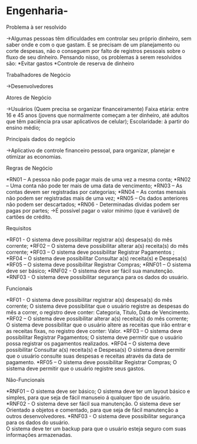# Engenharia-

Problema à ser resolvido 

->Algumas pessoas têm dificuldades em controlar seu próprio dinheiro, sem saber onde e com o que gastam. E se precisam de um planejamento ou corte despesas, não o conseguem por falto de registros pessoais sobre o fluxo de seu dinheiro. Pensando nisso, os problemas à serem resolvidos são: 
     *Evitar gastos 
     *Controle de reserva de dinheiro 

Trabalhadores de Negócio 

->Desenvolvedores  
 
Atores de Negócio 

->Usuários (Quem precisa se organizar financeiramente) 
           Faixa etária: entre 16 e 45 anos (jovens que normalmente começam a ter dinheiro, até adultos que têm paciência pra usar aplicativos de celular); 
           Escolaridade: à partir do ensino médio; 
 
Principais dados do negócio

->Aplicativo de controle financeiro pessoal, para organizar, planejar e otimizar as economias. 

Regras de Negócio  

*RN01 –  A pessoa não pode pagar mais de uma vez a mesma conta; 
*RN02 – Uma conta não pode ter mais de uma data de vencimento; 
*RN03 – As contas devem ser registradas por categorias; 
*RN04 – As contas mensais não podem ser registradas mais de uma vez; 
*RN05 – Os dados anteriores não podem ser descartados; 
*RN06 - Determinadas dividas podem ser pagas por partes; 
  ->É possível pagar o valor mínimo (que é variável) de cartões de crédito. 
 
Requisitos  

*RF01 - O sistema deve possibilitar registrar a(s) despesa(s) do mês corrente; 
*RF02 – O sistema deve possibilitar alterar a(s) receita(s) do mês corrente; 
*RF03 – O sistema deve possibilitar Registrar Pagamentos ; 
*RF04 – O sistema deve possibilitar Consultar a(s) receita(s) e Despesa(s) 
*RF05 – O sistema deve possibilitar Registrar  Compras; 
*RNF01 – O sistema deve ser básico; 
*RNF02 -  O sistema deve ser fácil sua manutenção. 
*RNF03 - O sistema deve possibilitar segurança para os dados do usuário.  
 
 
Funcionais 

*RF01 - O sistema deve possibilitar registrar a(s) despesa(s) do mês corrente; 
O sistema deve possibilitar que o usuário registre as despesas do mês a correr, o registro deve conter:  Categoria, Titulo, Data de Vencimento. 
*RF02 – O sistema deve possibilitar alterar a(s) receita(s) do mês corrente; 
O sistema deve possibilitar que o usuário altere as receitas que irão entrar e as receitas fixas, no registro deve conter: Valor. 
*RF03 – O sistema deve possibilitar Registrar Pagamentos; 
O sistema deve permitir que o usuário possa registrar os pagamentos realizados. 
*RF04 – O sistema deve possibilitar Consultar a(s) receita(s) e Despesa(s) 
O sistema deve permitir que o usuário consulte suas despesas e receitas através  da data de pagamento. 
*RF05 – O sistema deve possibilitar Registrar  Compras; 
O sistema deve permitir que o usuário registre seus gastos. 
 
Não-Funcionais 

*RNF01 – O sistema deve ser básico; 
O sistema deve ter um layout básico e simples, para que seja de fácil manuseio á qualquer tipo de usuário. 
*RNF02 -  O sistema deve ser fácil sua manutenção. 
O sistema deve ser Orientado a objetos e comentado, para que seja de fácil manutenção a outros desenvolvedores. 
*RNF03 - O sistema deve possibilitar segurança para os dados do usuário.  
O sistema deve ter um backup para que o usuário esteja seguro com suas informações armazenadas. 
